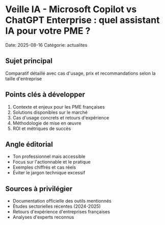 # Veille IA - Microsoft Copilot vs ChatGPT Enterprise : quel assistant IA pour votre PME ?

Date: 2025-08-16
Catégorie: actualites

## Sujet principal
Comparatif détaillé avec cas d'usage, prix et recommandations selon la taille d'entreprise

## Points clés à développer
1. Contexte et enjeux pour les PME françaises
2. Solutions disponibles sur le marché
3. Cas d'usage concrets et retours d'expérience
4. Méthodologie de mise en œuvre
5. ROI et métriques de succès

## Angle éditorial
- Ton professionnel mais accessible
- Focus sur l'actionnable et le pratique
- Exemples chiffrés et cas réels
- Éviter le jargon technique excessif

## Sources à privilégier
- Documentation officielle des outils mentionnés
- Études sectorielles récentes (2024-2025)
- Retours d'expérience d'entreprises françaises
- Analyses d'experts reconnus
